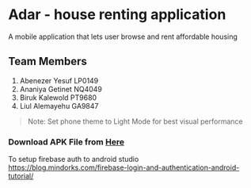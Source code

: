 # Adar - house renting application
A mobile application that lets user browse and rent affordable housing

## Team Members
1. Abenezer Yesuf   LP0149
2. Ananiya Getinet  NQ4049
3. Biruk Kalewold   PT9680
4. Liul Alemayehu   GA9847

> Note: Set phone theme to Light Mode for best visual performance

### Download APK File from [Here](https://github.com/abman322/Adar_mobile/releases/download/v1.0.0/Adar.apk)

To setup firebase auth to android studio https://blog.mindorks.com/firebase-login-and-authentication-android-tutorial/

